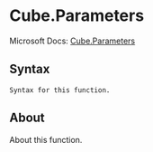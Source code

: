 # Cube.Parameters

Microsoft Docs: [Cube.Parameters](https://docs.microsoft.com/en-us/powerquery-m/cube-parameters)

## Syntax

```
Syntax for this function.
```

## About

About this function.

